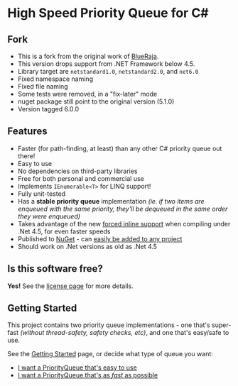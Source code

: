 # High Speed Priority Queue for C&#35;

## Fork

* This is a fork from the original work of [BlueRaja](https://github.com/BlueRaja).
* This version drops support from .NET Framework below 4.5.
* Library target are `netstandard1.0`, `netstandard2.0`, and `net6.0`
* Fixed namespace naming
* Fixed file naming
* Some tests were removed, in a "fix-later" mode
* nuget package still point to the original version (5.1.0)
* Version tagged 6.0.0

## Features

* Faster (for path-finding, at least) than any other C# priority queue out there!
* Easy to use
* No dependencies on third-party libraries
* Free for both personal and commercial use
* Implements `IEnumerable<T>` for LINQ support!
* Fully unit-tested
* Has a **stable priority queue** implementation _(ie. if two items are enqueued with the same priority, they'll be dequeued in the same order they were enqueued)_
* Takes advantage of the new [forced inline support](http://msdn.microsoft.com/en-us/library/system.runtime.compilerservices.methodimploptions%28v=vs.110%29.aspx) when compiling under .Net 4.5, for even faster speeds
* Published to [NuGet](https://www.nuget.org/packages/OptimizedPriorityQueue/) - can [easily be added to any project](https://github.com/BlueRaja/High-Speed-Priority-Queue-for-C-Sharp/wiki/Getting-Started)
* Should work on .Net versions as old as .Net 4.5

## Is this software free?

**Yes!**  See the [license page](https://github.com/BlueRaja/High-Speed-Priority-Queue-for-C-Sharp/wiki/License) for more details.

## Getting Started

This project contains two priority queue implementations - one that's super-fast _(without thread-safety, safety checks, etc)_, and one that's easy/safe to use.

See the [Getting Started](https://github.com/BlueRaja/High-Speed-Priority-Queue-for-C-Sharp/wiki/Getting-Started) page, or decide what type of queue you want:

* [I want a PriorityQueue that's easy to use](https://github.com/BlueRaja/High-Speed-Priority-Queue-for-C-Sharp/wiki/Using-the-SimplePriorityQueue)
* [I want a PriorityQueue that's as _fast_ as possible](https://github.com/BlueRaja/High-Speed-Priority-Queue-for-C-Sharp/wiki/Using-the-FastPriorityQueue)
